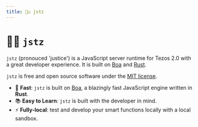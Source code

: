```yaml
---
title: 👨‍⚖️ jstz
---
```


<script setup>
import VPButton from "vitepress/dist/client/theme-default/components/VPButton.vue";
</script>

# 👨‍⚖️ `jstz`

`jstz` (pronouced 'justice') is a JavaScript server runtime for Tezos 2.0
with a great developer experience. It is built on [Boa](https://boajs.dev/) and [Rust](https://www.rust-lang.org/).

`jstz` is free and open source software under the [MIT license](https://github.com/trilitech/jstz/blob/main/LICENSE).

- 🚀 **Fast**: `jstz` is built on [Boa](https://boajs.dev/), a blazingly fast JavaScript engine written in **Rust**.
- 📚 **Easy to Learn**: `jstz` is built with the developer in mind.
- ⚡️ **Fully-local**: test and develop your smart functions locally with a local sandbox.

<VPButton href="/first_steps" size="big" theme="alt" text="Get Started!" style="border-radius:4px;text-decoration:none" />
